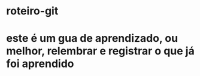 # roteiro-git
# este é um gua de aprendizado, ou melhor, relembrar e registrar o que já foi aprendido
